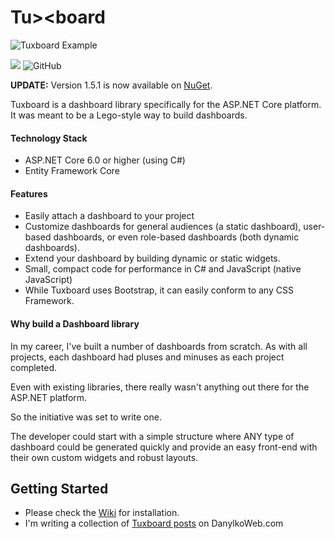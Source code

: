 # Tu><board 

![Tuxboard Example](images/TuxboardExample.png)

<p>
  <img src="https://jdanylko.visualstudio.com/Tuxboard/_apis/build/status%2Fjdanylko.Tuxboard?branchName=master" />
  <img alt="GitHub" src="https://img.shields.io/github/license/jdanylko/Tuxboard">
</p>

**UPDATE:** Version 1.5.1 is now available on <a href="https://www.nuget.org/packages/Tuxboard.Core/" title="Go to Tuxboard.Core on NuGet.org">NuGet</a>.

Tuxboard is a dashboard library specifically for the ASP.NET Core platform. It was meant to be
a Lego-style way to build dashboards.

#### Technology Stack

  - ASP.NET Core 6.0 or higher (using C#)
  - Entity Framework Core
  
#### Features

 * Easily attach a dashboard to your project
 * Customize dashboards for general audiences (a static dashboard), user-based dashboards, or even role-based dashboards (both dynamic dashboards).
 * Extend your dashboard by building dynamic or static widgets.
 * Small, compact code for performance in C# and JavaScript (native JavaScript)
 * While Tuxboard uses Bootstrap, it can easily conform to any CSS Framework.

#### Why build a Dashboard library
In my career, I've built a number of dashboards from scratch. 
As with all projects, each dashboard had pluses and minuses as each project completed.

Even with existing libraries, there really wasn't anything out there for the ASP.NET platform.

So the initiative was set to write one.

The developer could start with a simple structure where
ANY type of dashboard could be generated quickly and 
provide an easy front-end with
their own custom widgets and robust layouts.

## Getting Started

 * Please check the [Wiki](https://github.com/jdanylko/TuxBoard/wiki) for installation.
 * I'm writing a collection of [Tuxboard posts](https://www.danylkoweb.com/Tuxboard/) on DanylkoWeb.com

